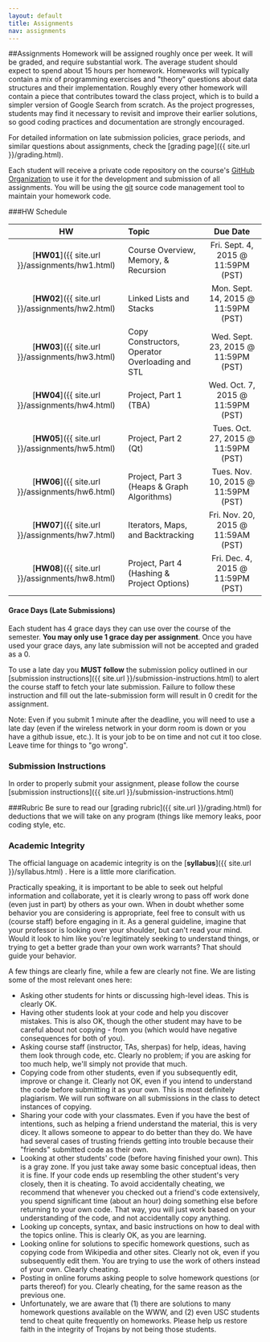 ```yaml
---
layout: default
title: Assignments
nav: assignments
---
```


##Assignments
Homework will be assigned roughly once per week. It will be graded, and require substantial work. The average student should expect to spend about 15 hours per homework. Homeworks will typically contain a mix of programming exercises and "theory" questions about data structures and their implementation. Roughly every other homework will contain a piece that contributes toward the class project, which is to build a simpler version of Google Search from scratch. As the project progresses, students may find it necessary to revisit and improve their earlier solutions, so good coding practices and documentation are strongly encouraged.

For detailed information on late submission policies, grace periods, and similar questions about assignments, check the [grading page]({{ site.url }}/grading.html).

Each student will receive a private code repository on the course's [GitHub Organization](https://github.com/usc-csci104-fall2015) to use it for the development and submission of all assignments. You will be using the [git](http://git-scm.com/) source code management tool to maintain your homework code. 

###HW Schedule 

|                      HW                          |           Topic                              |                Due Date                 |
| :----------------------------------------------: | :------------------------------------------  | :-------------------------------------: |
| [**HW01**]({{ site.url }}/assignments/hw1.html)  | Course Overview, Memory, & Recursion         | Fri. Sept. 4, 2015 @ 11:59PM (PST)      |
| [**HW02**]({{ site.url }}/assignments/hw2.html)  | Linked Lists and Stacks                      | Mon. Sept. 14, 2015 @ 11:59PM (PST)     |
| [**HW03**]({{ site.url }}/assignments/hw3.html)  | Copy Constructors, Operator Overloading and STL | Wed. Sept. 23, 2015 @ 11:59PM (PST)  |
| [**HW04**]({{ site.url }}/assignments/hw4.html)  | Project, Part 1 (TBA)                        | Wed. Oct. 7, 2015 @ 11:59PM (PST)       |
| [**HW05**]({{ site.url }}/assignments/hw5.html)  | Project, Part 2 (Qt)                         | Tues. Oct. 27, 2015 @ 11:59PM (PST)     |
| [**HW06**]({{ site.url }}/assignments/hw6.html)  | Project, Part 3 (Heaps & Graph Algorithms)   | Tues. Nov. 10, 2015 @ 11:59PM (PST)     |
| [**HW07**]({{ site.url }}/assignments/hw7.html)  | Iterators, Maps, and Backtracking            | Fri. Nov. 20, 2015 @ 11:59AM (PST)      |
| [**HW08**]({{ site.url }}/assignments/hw8.html)  | Project, Part 4  (Hashing & Project Options) | Fri. Dec. 4, 2015 @ 11:59PM (PST)       |
  
#### Grace Days (Late Submissions)
Each student has 4 grace days they can use over the course of the semester. **You may only use 1 grace day per assignment**. Once you have used your grace days, any late submission will not be accepted and graded as a 0.

To use a late day you <strong>MUST follow</strong> the submission policy outlined in our [submission instructions]({{ site.url }}/submission-instructions.html) to alert the course staff to fetch your late submission.  Failure to follow these instruction and fill out the late-submission form will result in 0 credit for the assignment. 

Note:  Even if you submit 1 minute after the deadline, you will need to use a late day (even if the wireless network in your dorm room is down or you have a github issue, etc.). It is your job to be on time and not cut it too close.  Leave time for things to "go wrong".

### Submission Instructions
In order to properly submit your assignment, please follow the course [submission instructions]({{ site.url }}/submission-instructions.html)

###Rubric
Be sure to read our [grading rubric]({{ site.url }}/grading.html) for deductions that we will take on any program (things like memory leaks, poor coding style, etc.


### Academic Integrity
The official language on academic integrity is on the [**syllabus**]({{ site.url }}/syllabus.html) . Here is a little more clarification.

Practically speaking, it is important to be able to seek out helpful information and collaborate, yet it is clearly wrong to pass off work done (even just in part) by others as your own. When in doubt whether some behavior you are considering is appropriate, feel free to consult with us (course staff) before engaging in it. As a general guideline, imagine that your professor is looking over your shoulder, but can't read your mind. Would it look to him like you're legitimately seeking to understand things, or trying to get a better grade than your own work warrants? That should guide your behavior.

A few things are clearly fine, while a few are clearly not fine. We are listing some of the most relevant ones here:

- Asking other students for hints or discussing high-level ideas. This is clearly OK.
- Having other students look at your code and help you discover mistakes. This is also OK, though the other student may have to be careful about not copying - from you (which would have negative consequences for both of you).
- Asking course staff (instructor, TAs, sherpas) for help, ideas, having them look through code, etc. Clearly no problem; if you are asking for too much help, we'll simply not provide that much.
- Copying code from other students, even if you subsequently edit, improve or change it. Clearly not OK, even if you intend to understand the code before submitting it as your own. This is most definitely plagiarism. We will run software on all submissions in the class to detect instances of copying.
- Sharing your code with your classmates. Even if you have the best of intentions, such as helping a friend understand the material, this is very dicey. It allows someone to appear to do better than they do. We have had several cases of trusting friends getting into trouble because their "friends" submitted code as their own.
- Looking at other students' code (before having finished your own). This is a gray zone. If you just take away some basic conceptual ideas, then it is fine. If your code ends up resembling the other student's very closely, then it is cheating. To avoid accidentally cheating, we recommend that whenever you checked out a friend's code extensively, you spend significant time (about an hour) doing something else before returning to your own code. That way, you will just work based on your understanding of the code, and not accidentally copy anything.
- Looking up concepts, syntax, and basic instructions on how to deal with the topics online. This is clearly OK, as you are learning.
- Looking online for solutions to specific homework questions, such as copying code from Wikipedia and other sites. Clearly not ok, even if you subsequently edit them. You are trying to use the work of others instead of your own. Clearly cheating.
- Posting in online forums asking people to solve homework questions (or parts thereof) for you. Clearly cheating, for the same reason as the previous one.
- Unfortunately, we are aware that (1) there are solutions to many homework questions available on the WWW, and (2) even USC students tend to cheat quite frequently on homeworks. Please help us restore faith in the integrity of Trojans by not being those students.


